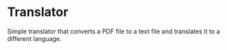 # Translator

Simple translator that converts a PDF file to a text file and translates it to a different language.
